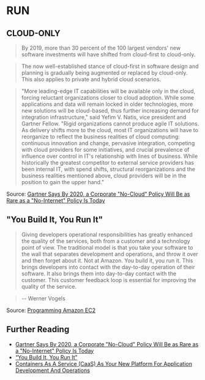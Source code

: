 # RUN

## CLOUD-ONLY
> By 2019, more than 30 percent of the 100 largest vendors' new software investments will have shifted from cloud-first to cloud-only.

> The now well-established stance of cloud-first in software design and planning is gradually being augmented or replaced by cloud-only. This also applies to private and hybrid cloud scenarios.

> "More leading-edge IT capabilities will be available only in the cloud, forcing reluctant organizations closer to cloud adoption. While some applications and data will remain locked in older technologies, more new solutions will be cloud-based, thus further increasing demand for integration infrastructure," said Yefim V. Natis, vice president and Gartner Fellow. "Rigid organizations cannot produce agile IT solutions. As delivery shifts more to the cloud, most IT organizations will have to reorganize to reflect the business realities of cloud computing: continuous innovation and change, pervasive integration, competing with cloud providers for some initiatives, and crucial prevalence of influence over control in IT's relationship with lines of business. While historically the greatest competitor to external service providers has been internal IT, with spend shifts, structural reorganizations and the business realities mentioned above, cloud providers will be in the position to gain the upper hand."

Source: [Gartner Says By 2020, a Corporate "No-Cloud" Policy Will Be as Rare as a "No-Internet" Policy Is Today](http://www.gartner.com/newsroom/id/3354117)

## "You Build It, You Run It"
> Giving developers operational responsibilities has greatly enhanced the quality of the services, both from a customer and a technology point of view. The traditional model is that you take your software to the wall that separates development and operations, and throw it over and then forget about it. Not at Amazon. You build it, you run it. This brings developers into contact with the day-to-day operation of their software. It also brings them into day-to-day contact with the customer. This customer feedback loop is essential for improving the quality of the service.

> -- Werner Vogels

Source: [Programming Amazon EC2](https://www.safaribooksonline.com/library/view/programming-amazon-ec2/9781449303617/ch01s03.html)

## Further Reading
* [Gartner Says By 2020, a Corporate "No-Cloud" Policy Will Be as Rare as a "No-Internet" Policy Is Today](http://www.gartner.com/newsroom/id/3354117)
* [“You Build It, You Run It”](https://www.safaribooksonline.com/library/view/programming-amazon-ec2/9781449303617/ch01s03.html)
* [Containers As A Service (CaaS) As Your New Platform For Application Development And Operations](https://blog.docker.com/2016/02/containers-as-a-service-caas/)
